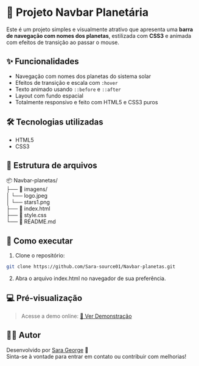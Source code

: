 # 🌌 Projeto Navbar Planetária

Este é um projeto simples e visualmente atrativo que apresenta uma **barra de navegação com nomes dos planetas**, estilizada com **CSS3** e animada com efeitos de transição ao passar o mouse.

## ✨ Funcionalidades

- Navegação com nomes dos planetas do sistema solar
- Efeitos de transição e escala com `:hover`
- Texto animado usando `::before` e `::after`
- Layout com fundo espacial
- Totalmente responsivo e feito com HTML5 e CSS3 puros

## 🛠 Tecnologias utilizadas

- HTML5
- CSS3

## 📁 Estrutura de arquivos

📦 Navbar-planetas/  
├── 📁 imagens/  
│   └── logo.jpeg  
│   └── stars1.png  
├── 📄 index.html  
├── 📄 style.css  
└── 📄 README.md


## 🚀 Como executar

1. Clone o repositório:
```bash
git clone https://github.com/Sara-source01/Navbar-planetas.git
```

2. Abra o arquivo index.html no navegador de sua preferência.


## 💻 Pré-visualização

> Acesse a demo online:
[🔗 Ver Demonstração](https://sara-source01.github.io/Navbar-planetas/)


## 👩‍💻 Autor

Desenvolvido por [Sara George](https://github.com/Sara-source01) 🚀  
Sinta-se à vontade para entrar em contato ou contribuir com melhorias!





